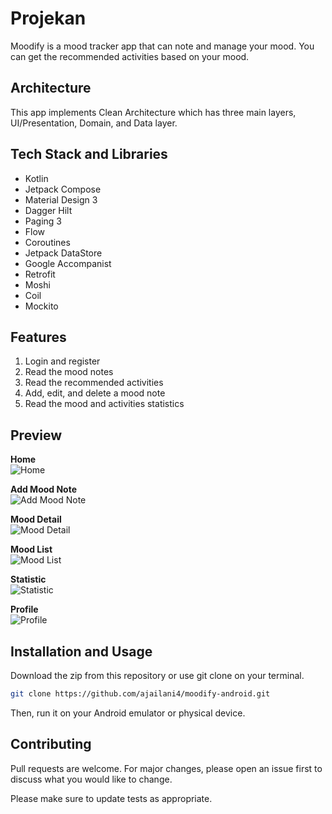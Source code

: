 # Projekan
Moodify is a mood tracker app that can note and manage your mood. You can get the recommended activities based on your mood.

## Architecture
This app implements Clean Architecture which has three main layers, UI/Presentation, Domain, and Data layer.

## Tech Stack and Libraries
- Kotlin
- Jetpack Compose
- Material Design 3
- Dagger Hilt
- Paging 3
- Flow
- Coroutines
- Jetpack DataStore
- Google Accompanist
- Retrofit
- Moshi
- Coil
- Mockito

## Features
1. Login and register
2. Read the mood notes
3. Read the recommended activities
4. Add, edit, and delete a mood note
5. Read the mood and activities statistics

## Preview
**Home**<br/>
![Home](https://res.cloudinary.com/dkwoatrfe/image/upload/w_360,h_800/v1678879157/moodify_screenshots/04_Home_lqk4qn.jpg)

**Add Mood Note**<br/>
![Add Mood Note](https://res.cloudinary.com/dkwoatrfe/image/upload/w_360,h_800/v1678879157/moodify_screenshots/06_Add_and_Edit_Mood_1_vejb7p.jpg)

**Mood Detail**<br/>
![Mood Detail](https://res.cloudinary.com/dkwoatrfe/image/upload/w_360,h_800/v1678879156/moodify_screenshots/08_Mood_Detail_wwav95.jpg)

**Mood List**<br/>
![Mood List](https://res.cloudinary.com/dkwoatrfe/image/upload/w_360,h_800/v1678879157/moodify_screenshots/05_Mood_List_hwpvpq.jpg)

**Statistic**<br/>
![Statistic](https://res.cloudinary.com/dkwoatrfe/image/upload/w_360,h_800/v1678879157/moodify_screenshots/11_Statistic_zqa6j0.jpg)

**Profile**<br/>
![Profile](https://res.cloudinary.com/dkwoatrfe/image/upload/w_360,h_800/v1678879157/moodify_screenshots/12_Profile_rlfweu.jpg)

## Installation and Usage
Download the zip from this repository or use git clone on your terminal.

```bash
git clone https://github.com/ajailani4/moodify-android.git
```
Then, run it on your Android emulator or physical device.

## Contributing
Pull requests are welcome. For major changes, please open an issue first to discuss what you would like to change.

Please make sure to update tests as appropriate.
